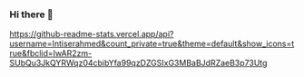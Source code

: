### Hi there 👋

<!--
**Intiserahmed/Intiserahmed** is a ✨ _special_ ✨ repository because its `README.md` (this file) appears on your GitHub profile.

Here are some ideas to get you started:

- 🔭 I’m currently working on Flutter
- 🌱 I’m currently learning Flutter
- 👯 I’m looking to collaborate on ...
- 🤔 I’m looking for help with ...
- 💬 Ask me about ...
- 📫 How to reach me: ...
- 😄 Pronouns: ...
- ⚡ Fun fact: ...
-->
https://github-readme-stats.vercel.app/api?username=Intiserahmed&count_private=true&theme=default&show_icons=true&fbclid=IwAR2zm-SUbQu3JkQYRWqz04cbibYfa99qzDZGSIxG3MBaBJdRZaeB3p73Utg
